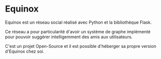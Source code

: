# Equinox

Equinox est un réseau social réalisé avec Python et la bibliothèque Flask.

Ce réseau a pour particularité d'avoir un système de graphe implémenté pour
pouvoir suggérer intelligemment des amis aux utilisateurs.

C'est un projet Open-Source et il est possible d'héberger sa propre version 
d'Equinox chez soi.
